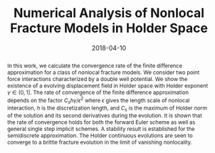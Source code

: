 ---
title: "Numerical Analysis of Nonlocal Fracture Models in Holder Space"

authors:
- admin
- "Robert Lipton"
author_notes:
- "Corresponding author"
date: "2018-04-10"
doi: "10.1137/17M11122365"

# Schedule page publish date (NOT publication's date).
publishDate: "2018-04-10"

# Publication type.
publication_types: ["article-journal"]

# Publication name and optional abbreviated publication name.
publication: "*SIAM Journal on Numerical Analysis*"
publication_short: "SINUM"

abstract: "In this work, we calculate the convergence rate of the finite difference approximation for a class of nonlocal fracture models. We consider two point force interactions characterized by a double well potential. We show the existence of a evolving displacement field in Holder space with Holder exponent $\\gamma \\in (0, 1]$. The rate of convergence of the finite difference approximation depends on the factor $C_s h \\gamma/\\epsilon^2$ where $\\epsilon$ gives the length scale of nonlocal interaction, $h$ is the discretization length, and $C_s$ is the maximum of Holder norm of the solution and its second derivatives during the evolution. It is shown that the rate of convergence holds for both the forward Euler scheme as well as general single step implicit schemes. A stability result is established for the semidiscrete approximation. The Holder continuous evolutions are seen to converge to a brittle fracture evolution in the limit of vanishing nonlocality."

# Summary. An optional shortened abstract.
summary: ''

tags:
- Numerical Methods
- Numerical Analysis
- Mechanics
- Peridynamics
- Fracture Mechanics
featured: true

# links:
url_pdf: ''
url_code: ''
url_source: 'https://doi.org/10.1137/17M11122365'
---